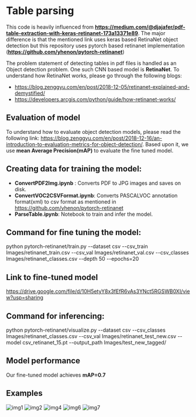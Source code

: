 # Table parsing
This code is heavily influenced from <b>https://medium.com/@djajafer/pdf-table-extraction-with-keras-retinanet-173a13371e89</b>. The major difference is that the mentioned link uses keras based RetinaNet object detection but this repository uses pytorch based retinanet implementation (<b>https://github.com/yhenon/pytorch-retinanet</b>)

The problem statement of detecting tables in pdf files is handled as an Object detection problem. One such CNN based model is <b>RetinaNet</b>. To understand how RetinaNet works, please go through the following blogs:
* https://blog.zenggyu.com/en/post/2018-12-05/retinanet-explained-and-demystified/
* https://developers.arcgis.com/python/guide/how-retinanet-works/

## Evaluation of model
To understand how to evaluate object detection models, please read the following link:
https://blog.zenggyu.com/en/post/2018-12-16/an-introduction-to-evaluation-metrics-for-object-detection/. 
Based upon it, we use <b>mean Average Precision(mAP)</b> to evaluate the fine tuned model.

## Creating data for training the model:
* <b>ConvertPDF2Img.ipynb</b> : Converts PDF to JPG images and saves on disk.
* <b>ConvertVOC2CSVFormat.ipynb</b>: Converts PASCALVOC annotation format(xml) to csv format as mentioned in https://github.com/yhenon/pytorch-retinanet
* <b>ParseTable.ipynb</b>: Notebook to train and infer the model.

## Command for fine tuning the model:
python pytorch-retinanet/train.py --dataset csv --csv_train Images/retinanet_train.csv --csv_val Images/retinanet_val.csv --csv_classes Images/retinanet_classes.csv --depth 50 --epochs=20

## Link to fine-tuned model
https://drive.google.com/file/d/10H5etyY8x3fEfR6vAs3YNct5RGSWB0XI/view?usp=sharing

## Command for inferencing:
python pytorch-retinanet/visualize.py --dataset csv --csv_classes Images/retinanet_classes.csv --csv_val Images/retinanet_test_new.csv --model csv_retinanet_15.pt --output_path Images/test_new_tagged/

## Model performance
Our fine-tuned model achieves <b>mAP=0.7</b>

## Examples
![img1](https://github.com/hardiksahi/DeepLearning/blob/master/CV/Table_Parsing/examples/10.jpg)
![img2](https://github.com/hardiksahi/DeepLearning/blob/master/CV/Table_Parsing/examples/13.jpg)
![img4](https://github.com/hardiksahi/DeepLearning/blob/master/CV/Table_Parsing/examples/14.jpg)
![img6](https://github.com/hardiksahi/DeepLearning/blob/master/CV/Table_Parsing/examples/15.jpg)
![img7](https://github.com/hardiksahi/DeepLearning/blob/master/CV/Table_Parsing/examples/5.jpg)
